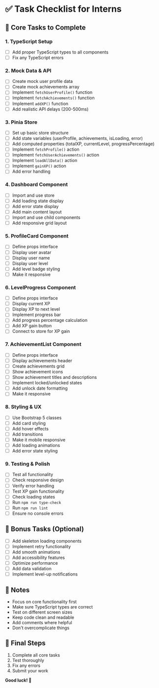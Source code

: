 # ✅ Task Checklist for Interns

## 🎯 Core Tasks to Complete

### 1. TypeScript Setup
- [ ] Add proper TypeScript types to all components
- [ ] Fix any TypeScript errors

### 2. Mock Data & API
- [ ] Create mock user profile data
- [ ] Create mock achievements array
- [ ] Implement `fetchUserProfile()` function
- [ ] Implement `fetchAchievements()` function
- [ ] Implement `addXP()` function
- [ ] Add realistic API delays (200-500ms)

### 3. Pinia Store
- [ ] Set up basic store structure
- [ ] Add state variables (userProfile, achievements, isLoading, error)
- [ ] Add computed properties (totalXP, currentLevel, progressPercentage)
- [ ] Implement `fetchProfile()` action
- [ ] Implement `fetchUserAchievements()` action
- [ ] Implement `loadAllData()` action
- [ ] Implement `gainXP()` action
- [ ] Add error handling

### 4. Dashboard Component
- [ ] Import and use store
- [ ] Add loading state display
- [ ] Add error state display
- [ ] Add main content layout
- [ ] Import and use child components
- [ ] Add responsive grid layout

### 5. ProfileCard Component
- [ ] Define props interface
- [ ] Display user avatar
- [ ] Display user name
- [ ] Display user level
- [ ] Add level badge styling
- [ ] Make it responsive

### 6. LevelProgress Component
- [ ] Define props interface
- [ ] Display current XP
- [ ] Display XP to next level
- [ ] Implement progress bar
- [ ] Add progress percentage calculation
- [ ] Add XP gain button
- [ ] Connect to store for XP gain

### 7. AchievementList Component
- [ ] Define props interface
- [ ] Display achievements header
- [ ] Create achievements grid
- [ ] Show achievement icons
- [ ] Show achievement titles and descriptions
- [ ] Implement locked/unlocked states
- [ ] Add unlock date formatting
- [ ] Make it responsive

### 8. Styling & UX
- [ ] Use Bootstrap 5 classes
- [ ] Add card styling
- [ ] Add hover effects
- [ ] Add transitions
- [ ] Make it mobile responsive
- [ ] Add loading animations
- [ ] Add error state styling

### 9. Testing & Polish
- [ ] Test all functionality
- [ ] Check responsive design
- [ ] Verify error handling
- [ ] Test XP gain functionality
- [ ] Check loading states
- [ ] Run `npm run type-check`
- [ ] Run `npm run lint`
- [ ] Ensure no console errors

## 🎯 Bonus Tasks (Optional)

- [ ] Add skeleton loading components
- [ ] Implement retry functionality
- [ ] Add smooth animations
- [ ] Add accessibility features
- [ ] Optimize performance
- [ ] Add data validation
- [ ] Implement level-up notifications

## 📝 Notes

- Focus on core functionality first
- Make sure TypeScript types are correct
- Test on different screen sizes
- Keep code clean and readable
- Add comments where helpful
- Don't overcomplicate things

## 🚀 Final Steps

1. Complete all core tasks
2. Test thoroughly
3. Fix any errors
4. Submit your work

**Good luck! 🎉**
